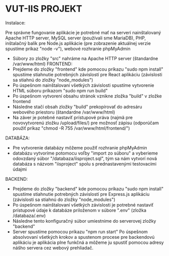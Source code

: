 # VUT-IIS PROJEKT

Instalace:

Pre správne fungovanie aplikácie je potrebné mať na serveri nainštalovaný Apache HTTP server, MySQL server (používali sme MariaDB), PHP, inštalačný balík pre Node.js aplikácie (pre zobrazenie aktuálnej verzie spustíme príkaz "node -v"), webové rozhranie phpMyAdmin
- Súbory zo zložky "src" nahráme na Apache HTTP server (štandardne /var/www/html)
FRONTEND:
- Prejdeme do zložky "frontend" kde pomocou príkazu "sudo npm install" spustíme stiahnutie potrebných závislostí pre React aplikáciu (závislosti sa stiahnú do zložky "node_modules")
- Po úspešnom nainštalovaní všetkých závislosti spustíme vytvorenie HTML súboru príkazom "sudo npm run build"
- Po úspešnom vytvorení obsahu stránok vznikne zložka "build" v zložke frontend
- Následne stačí obsah zložky "build" prekopírovať do adresáru webového priestoru (štandardne /var/www/html)
- Na záver je potebné nastaviť prístupové práva (najmä pre novovytvorenú zložku /upload/files/) pre možnosť zápisu (odporúčam použiť príkaz "chmod -R 755 /var/www/html/frontend/")

DATABÁZA:
- Pre vytvorenie databázy môžeme použiť rozhranie phpMyAdmin
- databázu vytvoríme potomocu voľby "import zo súboru" a vyberieme odovzdaný súbor "/databaza/iisproject.sql", tým sa nám vytvorí nová databáza s názvom "iisproject" spolu s prednastavenými testovacími údajmi

BACKEND:
- Prejdeme do zložky "backend" kde pomocou príkazu "sudo npm install" spustíme stiahnutie potrebných závislostí pre Express.js aplikáciu (závislosti sa stiahnú do zložky "node_modules")
- Po úspešnom nainštalovaní všetkých závislosti je potrebné nastaviť prístupové údaje k databáze priloženom v súbore ".env" (zložka /databaza/.env)
- Následne tento konfiguračný súbor umiestnime do serverovej zložky "backend"
- Server spustíme pomocou príkazu "npm run start"
Po úspešnom absolvovaní všetkých krokov a spustenom procese pre backendovú aplikáciu je aplikácia plne funkčná a môžeme ju spustiť pomocou adresy nášho servera cez webový prehliadač.


